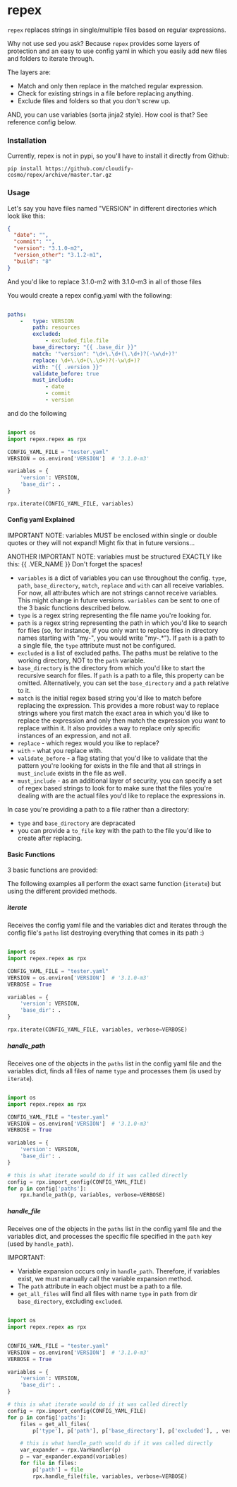 repex
=======

`repex` replaces strings in single/multiple files based on regular expressions.

Why not use sed you ask? Because `repex` provides some layers of protection and an easy to use config yaml in which you easily add new files and folders to iterate through.

The layers are:
* Match and only then replace in the matched regular expression.
* Check for existing strings in a file before replacing anything.
* Exclude files and folders so that you don't screw up.

AND, you can use variables (sorta jinja2 style). How cool is that? See reference config below.

### Installation

Currently, repex is not in pypi, so you'll have to install it directly from Github:

```shell
pip install https://github.com/cloudify-cosmo/repex/archive/master.tar.gz
```

### Usage

Let's say you have files named "VERSION" in different directories which look like this:

```json
{
  "date": "",
  "commit": "",
  "version": "3.1.0-m2",
  "version_other": "3.1.2-m1",
  "build": "8"
}
```

And you'd like to replace 3.1.0-m2 with 3.1.0-m3 in all of those files

You would create a repex config.yaml with the following:

```yaml

paths:
    -   type: VERSION
        path: resources
        excluded:
            - excluded_file.file
        base_directory: "{{ .base_dir }}"
        match: '"version": "\d+\.\d+(\.\d+)?(-\w\d+)?'
        replace: \d+\.\d+(\.\d+)?(-\w\d+)?
        with: "{{ .version }}"
        validate_before: true
        must_include:
            - date
            - commit
            - version
```

and do the following

```python

import os
import repex.repex as rpx

CONFIG_YAML_FILE = "tester.yaml"
VERSION = os.environ['VERSION']  # '3.1.0-m3'

variables = {
    'version': VERSION,
    'base_dir': .
}

rpx.iterate(CONFIG_YAML_FILE, variables)

```

#### Config yaml Explained

IMPORTANT NOTE: variables MUST be enclosed within single or double quotes or they will not expand! Might fix that in future versions...

ANOTHER IMPORTANT NOTE: variables must be structured EXACTLY like this: {{ .VER_NAME }}
Don't forget the spaces!

- `variables` is a dict of variables you can use throughout the config. `type`, `path`, `base_directory`, `match`, `replace` and `with` can all receive variables. For now, all attributes which are not strings cannot receive variables. This might change in future versions. `variables` can be sent to one of the 3 basic functions described below.
- `type` is a regex string representing the file name you're looking for.
- `path` is a regex string representing the path in which you'd like to search for files (so, for instance, if you only want to replace files in directory names starting with "my-", you would write "my-.*"). If `path` is a path to a single file, the `type` attribute must not be configured.
- `excluded` is a list of excluded paths. The paths must be relative to the working directory, NOT to the `path` variable.
- `base_directory` is the directory from which you'd like to start the recursive search for files. If `path` is a path to a file, this property can be omitted. Alternatively, you can set the `base_directory` and a `path` relative to it.
- `match` is the initial regex based string you'd like to match before replacing the expression. This provides a more robust way to replace strings where you first match the exact area in which you'd like to replace the expression and only then match the expression you want to replace within it. It also provides a way to replace only specific instances of an expression, and not all.
- `replace` - which regex would you like to replace?
- `with` - what you replace with.
- `validate_before` - a flag stating that you'd like to validate that the pattern you're looking for exists in the file and that all strings in `must_include` exists in the file as well.
- `must_include` - as an additional layer of security, you can specify a set of regex based strings to look for to make sure that the files you're dealing with are the actual files you'd like to replace the expressions in.

In case you're providing a path to a file rather than a directory:

- `type` and `base_directory` are depracated
- you can provide a `to_file` key with the path to the file you'd like to create after replacing.

#### Basic Functions

3 basic functions are provided:

The following examples all perform the exact same function (`iterate`) but using the different provided methods.

##### iterate

Receives the config yaml file and the variables dict and iterates through the config file's `paths` list destroying everything that comes in its path :)

```python

import os
import repex.repex as rpx

CONFIG_YAML_FILE = "tester.yaml"
VERSION = os.environ['VERSION']  # '3.1.0-m3'
VERBOSE = True

variables = {
    'version': VERSION,
    'base_dir': .
}

rpx.iterate(CONFIG_YAML_FILE, variables, verbose=VERBOSE)

```

##### handle_path

Receives one of the objects in the `paths` list in the config yaml file and the variables dict, finds all files of name `type` and processes them (is used by `iterate`).

```python

import os
import repex.repex as rpx

CONFIG_YAML_FILE = "tester.yaml"
VERSION = os.environ['VERSION']  # '3.1.0-m3'
VERBOSE = True

variables = {
    'version': VERSION,
    'base_dir': .
}

# this is what iterate would do if it was called directly
config = rpx.import_config(CONFIG_YAML_FILE)
for p in config['paths']:
    rpx.handle_path(p, variables, verbose=VERBOSE)

```

##### handle_file

Receives one of the objects in the `paths` list in the config yaml file and the variables dict, and processes the specific file specified in the `path` key (used by `handle_path`).

IMPORTANT:

* Variable expansion occurs only in `handle_path`. Therefore, if variables exist, we must manually call the variable expansion method.
* The `path` attribute in each object must be a path to a file.
* `get_all_files` will find all files with name `type` in `path` from dir `base_directory`, excluding `excluded`.

```python

import os
import repex.repex as rpx


CONFIG_YAML_FILE = "tester.yaml"
VERSION = os.environ['VERSION']  # '3.1.0-m3'
VERBOSE = True

variables = {
    'version': VERSION,
    'base_dir': .
}

# this is what iterate would do if it was called directly
config = rpx.import_config(CONFIG_YAML_FILE)
for p in config['paths']:
    files = get_all_files(
        p['type'], p['path'], p['base_directory'], p['excluded'], , verbose=VERBOSE)

    # this is what handle_path would do if it was called directly
    var_expander = rpx.VarHandler(p)
    p = var_expander.expand(variables)
    for file in files:
        p['path'] = file
        rpx.handle_file(file, variables, verbose=VERBOSE)

```
